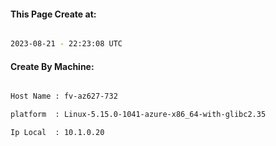 
   
#### This Page Create at:

```bash

2023-08-21 - 22:23:08 UTC

```

#### Create By Machine:

```bash

Host Name : fv-az627-732

platform  : Linux-5.15.0-1041-azure-x86_64-with-glibc2.35

Ip Local  : 10.1.0.20

```

